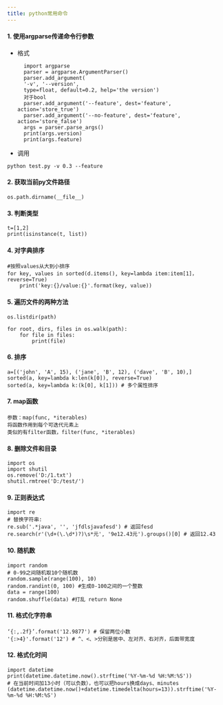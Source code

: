 ```yaml
---
title: python常用命令
---
```


#### 1. 使用argparse传递命令行参数
- 格式

		import argparse
		parser = argparse.ArgumentParser()
		parser.add_argument(
		'-v', '--version',
		type=float, default=0.2, help='the version')
		对于bool
		parser.add_argument('--feature', dest='feature', action='store_true')
		parser.add_argument('--no-feature', dest='feature', action='store_false')
		args = parser.parse_args()
		print(args.version)
		print(args.feature)


- 调用
```
python test.py -v 0.3 --feature
```

<!--more-->
		
#### 2. 获取当前py文件路径 
	os.path.dirname(__file__)

#### 3. 判断类型
	t=[1,2]
	print(isinstance(t, list))

#### 4. 对字典排序
	#按照values从大到小排序
	for key, values in sorted(d.items(), key=lambda item:item[1]，reverse=True)
		print('key:{}/value:{}'.format(key, value))
		
#### 5. 遍历文件的两种方法
	os.listdir(path)

	for root, dirs, files in os.walk(path):
		for file in files:
			print(file)

#### 6. 排序
	a=[('john', 'A', 15), ('jane', 'B', 12), ('dave', 'B', 10),]  
	sorted(a, key=lambda k:len(k[0]), reverse=True)
	sorted(a, key=lambda k:(k[0], k[1])) # 多个属性排序

#### 7. map函数
	参数：map(func, *iterables)
	将函数作用到每个可迭代元素上
	类似的有filter函数，filter(func, *iterables)
			
#### 8. 删除文件和目录
	import os
	import shutil	
	os.remove('D:/1.txt')
	shutil.rmtree('D:/test/')

#### 9. 正则表达式
	import re
	# 替换字符串:
	re.sub('.*java', '', 'jfdlsjavafesd') # 返回fesd
	re.search(r'(\d+(\.\d*)?)\s*元', '9e12.43元').groups()[0] # 返回12.43

#### 10. 随机数
	import random
	# 0-99之间随机取10个随机数
	random.sample(range(100), 10)
	random.randint(0, 100) #生成0-100之间的一个整数
	data = range(100)
	random.shuffle(data) #打乱 return None

#### 11. 格式化字符串
	‘{:,.2f}’.format('12.9877') # 保留两位小数
	'{:>4}'.format('12') # ^、<、>分别是居中、左对齐、右对齐，后面带宽度
#### 12. 格式化时间
	import datetime
	print(datetime.datetime.now().strftime('%Y-%m-%d %H:%M:%S'))
	# 在当前时间加13小时（可以负数），也可以把hours换成days、minutes
	(datetime.datetime.now()+datetime.timedelta(hours=13)).strftime('%Y-%m-%d %H:%M:%S') 
